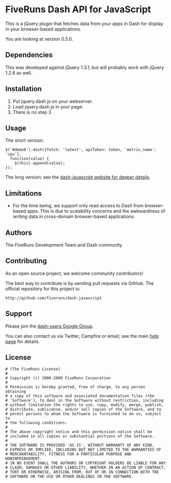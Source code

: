 # FiveRuns Dash API for JavaScript

This is a jQuery plugin that fetches data from your apps in Dash for display in your browser-based applications.

You are looking at version 0.5.0.

## Dependencies

This was developed against jQuery 1.3.1, but will probably work with jQuery 1.2.6 as well.

## Installation

1. Put jquery.dash.js on your webserver.
2. Load jquery.dash.js in your page: <script src="/path/to/javascripts/jquery.dash.js" type="text/javascript" charset="utf-8"></script>
3. There is no step 3

## Usage

The short version:
    
    $('#demo0').dash({fetch: 'latest', apiToken: token, 'metric_name': 'cpu'},
      function(value) {
        $(this).append(value);
    });

The long version: see the [dash-javascript website for deeper details](http://fiveruns.github.com/dash-javascript/).

## Limitations

* For the time being, we support only read access to Dash from browser-based apps. This is due to scalability concerns and the awkwardness of writing data in cross-domain browser-based applications.

## Authors

The FiveRuns Development Team and Dash community

## Contributing

As an open source project, we welcome community contributors!

The best way to contribute is by sending pull requests via GitHub. The official repository for this project is:

    http://github.com/fiveruns/dash-javascript
    
## Support

Please join the [dash-users Google Group](http://groups.google.com/group/dash-users "dash-users |
  Google Groups").

You can also contact us via Twitter, Campfire or email; see the main [help page](http://dash.fiveruns.com/help) for details. 

## License

    # (The FiveRuns License)
    #
    # Copyright (c) 2006-2009 FiveRuns Corporation
    #
    # Permission is hereby granted, free of charge, to any person obtaining
    # a copy of this software and associated documentation files (the
    # 'Software'), to deal in the Software without restriction, including
    # without limitation the rights to use, copy, modify, merge, publish,
    # distribute, sublicense, and/or sell copies of the Software, and to
    # permit persons to whom the Software is furnished to do so, subject to
    # the following conditions:
    #
    # The above copyright notice and this permission notice shall be
    # included in all copies or substantial portions of the Software.
    #
    # THE SOFTWARE IS PROVIDED 'AS IS', WITHOUT WARRANTY OF ANY KIND,
    # EXPRESS OR IMPLIED, INCLUDING BUT NOT LIMITED TO THE WARRANTIES OF
    # MERCHANTABILITY, FITNESS FOR A PARTICULAR PURPOSE AND NONINFRINGEMENT.
    # IN NO EVENT SHALL THE AUTHORS OR COPYRIGHT HOLDERS BE LIABLE FOR ANY
    # CLAIM, DAMAGES OR OTHER LIABILITY, WHETHER IN AN ACTION OF CONTRACT,
    # TORT OR OTHERWISE, ARISING FROM, OUT OF OR IN CONNECTION WITH THE
    # SOFTWARE OR THE USE OR OTHER DEALINGS IN THE SOFTWARE.